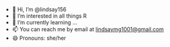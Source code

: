 - 👋 Hi, I’m @lindsay156
- 👀 I’m interested in all things R
- 🌱 I’m currently learning ...
- 📫 You can reach me by email at lindsaymg1001@gmail.com
- 😄 Pronouns: she/her
  

<!---
lindsay156/lindsay156 is a ✨ special ✨ repository because its `README.md` (this file) appears on your GitHub profile.
You can click the Preview link to take a look at your changes.
--->
